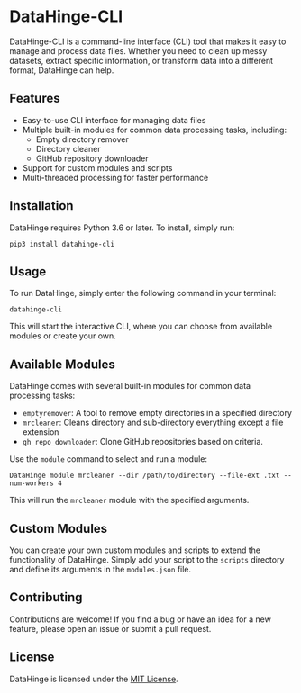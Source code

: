 # DataHinge-CLI

DataHinge-CLI is a command-line interface (CLI) tool that makes it easy to manage and process data files. Whether you need to clean up messy datasets, extract specific information, or transform data into a different format, DataHinge can help.

## Features

-   Easy-to-use CLI interface for managing data files
-   Multiple built-in modules for common data processing tasks, including:
    -   Empty directory remover
    -   Directory cleaner
    -   GitHub repository downloader
-   Support for custom modules and scripts
-   Multi-threaded processing for faster performance

## Installation

DataHinge requires Python 3.6 or later. To install, simply run:

`pip3 install datahinge-cli`

## Usage

To run DataHinge, simply enter the following command in your terminal:

`datahinge-cli`

This will start the interactive CLI, where you can choose from available modules or create your own.

## Available Modules

DataHinge comes with several built-in modules for common data processing tasks:

-   `emptyremover`: A tool to remove empty directories in a specified directory
-   `mrcleaner`: Cleans directory and sub-directory everything except a file extension
-   `gh_repo_downloader`: Clone GitHub repositories based on criteria.

Use the `module` command to select and run a module:


`DataHinge module mrcleaner --dir /path/to/directory --file-ext .txt --num-workers 4`

This will run the `mrcleaner` module with the specified arguments.

## Custom Modules

You can create your own custom modules and scripts to extend the functionality of DataHinge. Simply add your script to the `scripts` directory and define its arguments in the `modules.json` file.

## Contributing

Contributions are welcome! If you find a bug or have an idea for a new feature, please open an issue or submit a pull request.

## License

DataHinge is licensed under the [MIT License](https://chat.openai.com/chat/LICENSE).
